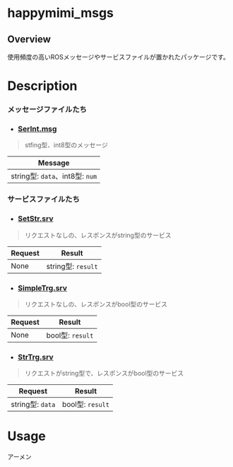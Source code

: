 # happymimi_msgs
## Overview
使用頻度の高いROSメッセージやサービスファイルが置かれたパッケージです。

# Description

### メッセージファイルたち

- ### [SerInt.msg](./msg/StrInt.msg)
> stfing型、int8型のメッセージ

| Message |
|---|
| string型: `data`、int8型: `num` |


### サービスファイルたち

- ### [SetStr.srv](./srv/SetStr.srv)
> リクエストなしの、レスポンスがstring型のサービス

| Request | Result |
|---|---|
| None | string型: `result` |

- ### [SimpleTrg.srv](./srv/SimpleTrg.srv)
> リクエストなしの、レスポンスがbool型のサービス

| Request | Result |
|---|---|
| None | bool型: `result` |

- ### [StrTrg.srv](./srv/StrTrg.srv)
> リクエストがstring型で、レスポンスがbool型のサービス

| Request | Result |
|---|---|
| string型: `data` | bool型: `result` |

# Usage
アーメン
